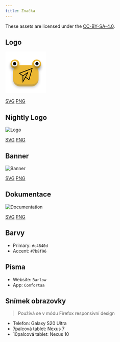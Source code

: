 ```yaml
---
title: Značka
---
```


These assets are licensed under the [CC-BY-SA-4.0](https://github.com/LinwoodDev/Butterfly/blob/develop/BRANDING_LICENSE).

## Logo

![Logo](/img/logo.svg)

[SVG](/img/logo.svg) [PNG](/img/logo.png)

## Nightly Logo

![Logo](/img/nightly.svg)

[SVG](/img/nightly.svg) [PNG](/img/nightly.png)

## Banner

![Banner](/img/banner.svg)

[SVG](/img/banner.svg) [PNG](/img/banner.png)

## Dokumentace

![Documentation](/img/docs.svg)

[SVG](/img/docs.svg) [PNG](/img/docs.png)

## Barvy

- Primary: `#c4840d`
- Accent: `#7b8f96`

## Písma

- Website: `Barlow`
- App: `Comfortaa`

## Snímek obrazovky

> Používá se v módu Firefox responsivní design

- Telefon: Galaxy S20 Ultra
- 7palcová tablet: Nexus 7
- 10palcová tablet: Nexus 10
